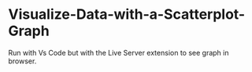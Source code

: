 # Visualize-Data-with-a-Scatterplot-Graph

Run with Vs Code but with the Live Server extension to see graph in browser.
